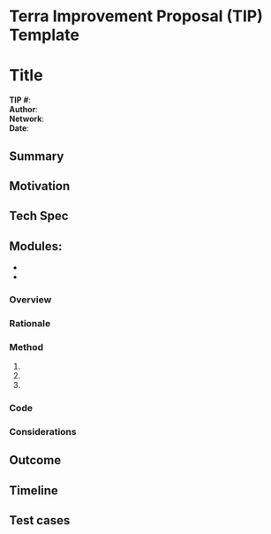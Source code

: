 # Terra Improvement Proposal (TIP) Template

# Title 

<!---Include the TIP number in the title as follows: TIP # 01 Your Title Here-->

**TIP #**:
<br>
**Author**: 
<br>
**Network**: <!---Add the mainnet version this change will apply to. -->
<br>
**Date**: 
<br>

## Summary

<!--- A 1-2 sentence non-technical explanation of the change. Summaries should be easily understood by the general community. -->



## Motivation

<!--- An explanation of why the change is necessary. What is the problem that needs to be solved? Why do these changes need to be implemented? -->

## Tech Spec

**Modules:** <!--- List affected modules with short notes on alterations. --> 
-  
-  
-  
### Overview

<!---A technical summary of the change and how it will solve the problem. --> 


### Rationale

<!--- Why are you doing it this way and not another way? What is the reasoning for using this method vs another route? -->


### Method

<!--- An outline of how the change will be implemented. This can include a numbered list of steps necessary for completion. -->

1. 
2. 
3. 

### Code

<!--- Include any applicable code blocks or pseudocode describing the changes. -->

### Considerations

<!--- Describe any special or general considerations. Is there anything that you should be cautious about? Are there any invariants to keep in mind? -->


## Outcome

<!--- Briefly describe the desired outcome of this change. -->

## Timeline

<!--- If applicable, include an estimated project completion time. You can break this up into a list of events. -->

## Test cases

<!--- If applicable, include any test cases or preliminary research related to the change. -->